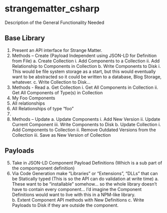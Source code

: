 # strangematter_csharp

Description of the General Functionality Needed

## Base Library

1.	Present an API interface for Strange Matter.
2.	Methods – Create   (Payload Independent using JSON-LD for Definition from File)
a.	Create Collection
i.	Add Components to a Collection
ii.	Add Relationship to Components in Collection
b.	Write Components to Disk
i.	This would be file system storage as a start, but this would eventually want to be abstracted so it could be written to a database, Blog Storage, whatever. 
c.	Write Collection to Disk… 
3.	Methods - Read
a.	Get Collection 
i.	Get All Components in Collection 
ii.	Get All Components of Type(s)  in Collection
1.	My Foo Components
2.	All relationships 
3.	All Relationships of type “foo”
4.	
4.	Methods – Update
a.	Update Components
i.	Add New Version
ii.	Update Current Component 
iii.	Write Components to Disk
b.	Update Collection
i.	Add Components to Collection
ii.	Remove Outdated Versions from the Collection
iii.	Save as New Version of Collection
## Payloads

5.	Take in JSON-LD Component Payload Definitions (Which is a sub part of the compomponent definition) 
6.	Via Code Generation make “Libraries” or “Extensions”, “DLLs” that can be Statically typed (This is so the API can do validation at write time)
a.	These want to be “installable” somehow… so the whole library doesn’t have to contain every component… I’d imagine the Component Definitions would want to live with this in a NPM-like library.  
b.	Extent Component API methods with New Definitions
c.	Write Payloads to Disk if they are outside the component.
